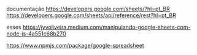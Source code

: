 

documentação
https://developers.google.com/sheets/?hl=pt_BR
https://developers.google.com/sheets/api/reference/rest?hl=pt_BR


esses
https://jvvoliveira.medium.com/manipulando-google-sheets-com-node-js-4a551c68b270

https://www.npmjs.com/package/google-spreadsheet


